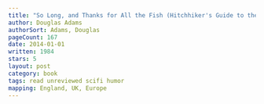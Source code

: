 ```yaml
---
title: "So Long, and Thanks for All the Fish (Hitchhiker's Guide to the Galaxy, #4)"
author: Douglas Adams
authorSort: Adams, Douglas
pageCount: 167
date: 2014-01-01
written: 1984
stars: 5
layout: post
category: book
tags: read unreviewed scifi humor
mapping: England, UK, Europe
---
```

